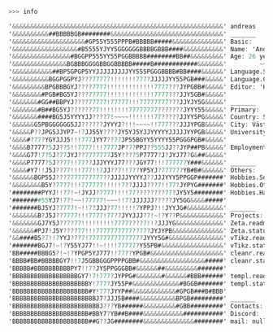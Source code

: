 ```v
>>> info

'&&&&&&&&&&&&&&&&&&&&&&&&&&&&&&&&&&&&&&&&&&&&&&&&&&&&&&&&&&' andreas
'&&&&&&&&&&##BBBBBGB########&&&&&&&&&&&&&&&&&&&&&&&&&&&&&&&' _______
'&&&&&&&&&&&&&&&&&&&&#GP55Y555PPPB#BBBBB#####&&&&&&&&&&&&&&' Basic:
'&&&&&&&&&&&&&&&&&&#B5555YJYY5GGGGGGBBBBGBBB####&&&&&&&&&&&' Name: 'Andreas Evensen'
'&&&&&&&&&&&&&&&&#BGGPP555YY55PGGBBBBB########BB##&&&&&&&&&' Age: 26 years, 
'&&&&&&&&&&&&&&&BGBBBGGGGBBGGBBBBB#####B############&&&&&&&'         ~~~~~ Undefined
'&&&&&&&&&&&##BP5GPGP5YYJJJJJJJJJYY555PGGGBBBB#BB####&&&&&&' Language.Spoken: [Swedish, English]
'&&&&&&&&&&BGGPGGPYJ???77777!!!!!!!777?JJJJJYY55PGB###&&&&&' Language.Coding:[C++, C, V, Python, Go]
'&&&&&&&&&BPGBBBGYJ????7777!!!!!!!!!!!!!7777???JYPGBB#&&&&&' Editor: 'Helix'
'&&&&&&&&#PGB#BG5YJ???77777!!!!!!!!!!!!!7777???JJY5GB#&&&&&' 
'&&&&&&&#GG##BBPYJ????77777!77777!!!77777777???JJYJY5G&&&&&' _______
'&&&&&&&#B##BG5YJ??????77!!!!!!!!77777777???????JYYY55&&&&&' Primary:
'&&&&&&&####BG5J5YYYYJJ????7!~~~~!!!!!!!77?????JJYY5PG&&&&&' Country: Sweden
'&&&&&&G5PBGGGGGG5JJ??????JYYYJ?!!!~~~~!!777???JJJYPGB&&&&&' City: Västerås
'&&&&&P??JPG5JJYP7~!7JJ55Y????JY5YJ5YJJYYYYYJJJJJYYPGB&&&&&' University: Lund University -> Stockholm University
'&&&&#?77?YGYJJJ5!!!777JYY7??77JP55BGYY5YYYY55PGGGPGB#&&&&&'                            ~~~~ Not a pointer
'&&&&B7777?5JJ??5!!7777!!!7777JP?7?PPJ??555JJ??JYP##PB&&&&&' Employment: 50% Amanuens
'&&&&G77!7?5J?77JYJ??7777777J5Y????5P7777?J?JYJ77?G&##&&&&&' 
'&&&&P7777?5J??77!!77??JJJYYYJ77???JGY77!!!777777Y###&&&&&&' _______
'&&&&#Y7!!J5J??77!!!777!!7JJ??7!!7??YP5YJ?77777?YB#B#&&&&&&' Others:
'&&&&&&BGP55J???7777777777??JJJJJYYYYJ??JJJYYY5PPGGP#######' Hobbies.Software: ['Language Creation', 'Scripting']
'&&&&&&&&B5Y?77?7!!!777777!!!!!7??JJJJ???7!!77?JYPYG#######' Hobbies.Others: ['Gym', 'Outdoors']
'########PYYJ!!?7!~!JYJJ?7777!!!!77????????77?JY5Y5########' Hobbies.Hardware: None
'########55YJ7!7?!~~!77777!~~~!!7?JJJJJJ?????JY5GG&&&&#####' 
'#######BJ5YJ?7777!~!!7?JJJ?77!!!!!7YPPJ?!!JYYJG#&&&&&&&&&&' _______
'&&&&&&&B?J5J??7777!!!7777!77??JYYJJJ?7!~!?Y??P&&&&&&&&&&&&' Projects:
'&&&&&&&GJ7Y5J??7?77!!!!!!!!!7777????7!!?JJJYG&&&&&&&&&&&&&' Zeta.readme: 'Next generation scientific language'
'&&&&&&#PJ7!J5Y????77!!!7777777777??77?JYJYPB&&&&&&&&&&&&&&' Zeta.status: {activeDevelopment: true, langauge: V, }
'&&####B5?7!!7YYJ???7!77777777777777?JYYY5G#&&&&&&&&&&&&&&&' vTikz.readme: 'Generating standalone tikz in V'
'#######BGJ7!~!?Y55YJ77!!~!!!!77777?Y55PB#&&&&&&&&&&&&&&&&&' vTikz.status: {activeDevelopment: false, reoccupy: true, }
'BB#####BBBG5?!~!?YPGP5YJ777!!77??YPGB#&&&&&&&&&&&&&&&&&&&&' cleanr.readme: 'Simply remove unwanted log and temp files'
'BBBB#BB#BBBBBGY7!!7J5GBBGGGPPPPGBB#&&&&&&&&&&&&&&&&&&#####' cleanr.status: {activeDevelopment: true, status: Hidden, 
'BBBBB#BBBBBBBBBBPY7!!7?JY5PPGGGBB#&&&&&&##&&&&&&&&&#######'                  files: [tex, temp, log]}
'BBBBBBBBBBBBBBBBBBGY7!7!777?JYPPG#&&&&&&&#&&&&&&#BBB######' templ.readme: 'Generate quick templates for tex'
'BBBBBBBBBBBBBBBBBBBBBY!777?JY55P#&&&&&&&&&&&&&#BGGB#######' templ.status: {activeDevelopement: true, status: Hidden,
'BBBBBBBBBBBBBBBBBBBBB#Y!77?JYYP##&&&&&&&&&&&&#GPGB###B#BBB'                  types: [exam, tikz, report, article]}
'BBBBBBBBBBBBBBBBBBBBBBBJ7?JJJ5B####&&&&&&&&&&BPGB#########' _______
'BBBBBBBBBBBBBBBBBBBBBBBBJ???YB######&&&&&&&&&#GBB#########' Contacts:
'BBBBBBBBBBBBBBBBBBBBB#BBY7?YB##B####&&&&&&&&&&&###########' Discord: 'Aristotes'
'BBBBBBBBBBBBBBBBBBBBB##G??JG########&&&&&&&&&&&&&&########' mail: null
```



<!--![Top Langs](https://github-readme-stats.vercel.app/api/top-langs/?username=thesombady&layout=compact) --->


<!---

# Hi
Welcome to my profile. In my profile you can see what I've been working on, and what types of problems I focus on.

## About myself
My name is Andreas Evensen; I'm a 25 year old male from Sweden who enjoy programming. I'm currently enrolled at Stockholm University, where I'm doing my masters in computational Physics. I graduated from Lund university with a bachelor in physics, where I focused on studies on the computational aspects of physics - my bachelor thesis work was called 'Statstics of a three-level maser' [Bachelor thesis code](../../../Bachelor-Thesis). Other studies I've done are heat-dispersion, motion of planets affected by gravitational pull, and 'slime'-evolution. 

## Langugages
My main languages are V and Python - however I have some background in the following: JS, TS, C, C++, C#, Matlab, Ruby, and Rust.

## Current project
As of right now I'm working on a project called LynX-engine; a game engine written in V. The main purpose of this project is to broaden my knowledge of shaders (GLSL via OpenGL API) and to further my understaing of certain coding aspects. In order to achieve this, the majority of the engine is written from scratch and will include its own math-engine, physics-engine and render-engine. __This project is on hold as of right now, focusing on studies and the project mentioned below__.

I'm also currently developing a programming language suited for scientific computation called _K_. It's a language of which focus on readability and mathematical 'correctness' in terms of numerical approximations and solving various equations. It's supposed to be a tool for creating simulations. If you feel interested in such a language, feel free to contact me and join the team on developing this language to its first version `v0.1.0`.

## Contact
If you wish to come in contact with me, feel free to send me an email andreas.evensen11@gmail.com or add me on discord <ins> Aristotes#2364</ins>.
--->
<!---
thesombady/thesombady is a ✨ special ✨ repository because its `README.md` (this file) appears on your GitHub profile.
You can click the Preview link to take a look at your changes.
--->

<!---

<div aling="center">
  
  ![Your Repository’s Stats](https://github-readme-stats.vercel.app/api?username=thesombady&show_icons=true)
</div>

--->

